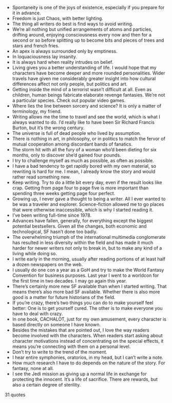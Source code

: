  - Spontaneity is one of the joys of existence, especially if you prepare for it in advance.
 - Freedom is just Chaos, with better lighting.
 - The thing all writers do best is find ways to avoid writing.
 - We’re all nothing but unified arrangements of atoms and particles, drifting around, enjoying consciousness every now and then for a second or so before splitting up to become bits and pieces of trees and stars and french fries.
 - An apex is always surrounded only by emptiness.
 - In loquaciousness lay insanity.
 - It is always hard when reality intrudes on belief.
 - Living gives you a better understanding of life. I would hope that my characters have become deeper and more rounded personalities. Wider travels have given me considerably greater insight into how cultural differences affect not only people, but politics and art.
 - Getting inside the mind of a terrorist wasn’t difficult at all. Even as children, human beings fabricate elaborate revenge fantasies. We’re not a particular species. Check out popular video games.
 - Where lies the line between sorcery and science? It is only a matter of terminology, my friend.
 - Writing allows me the time to travel and see the world, which is what I always wanted to do. I’d really like to have been Sir Richard Francis Burton, but it’s the wrong century.
 - The universe is full of dead people who lived by assumption.
 - There is nothing in art, in philosophy, or in politics to match the fervor of mutual cooperation among discordant bands of fanatics.
 - The storm hit with all the fury of a woman who’d been dieting for six months, only to discover she’d gained four pounds.
 - I try to challenge myself as much as possible, as often as possible.
 - I have a bad tendency to get rapidly bored with my own material, so rewriting is hard for me. I mean, I already know the story and would rather read something new.
 - Keep writing. Try to do a little bit every day, even if the result looks like crap. Getting from page four to page five is more important than spending three weeks getting page four perfect.
 - Growing up, I never gave a thought to being a writer. All I ever wanted to be was a traveler and explorer. Science-fiction allowed me to go places that were otherwise inaccessible, which is why I started reading it.
 - I’ve been writing full-time since 1978.
 - Advances have fallen, generally, for everything except the biggest potential bestsellers. Given all the changes, both economic and technological, SF hasn’t done too badly.
 - The overwhelming triumph of the international multimedia conglomerate has resulted in less diversity within the field and has made it much harder for newer writers not only to break in, but to make any kind of a living while doing so.
 - I write early in the morning, usually after reading portions of at least half a dozen newspapers on the web.
 - I usually do one con a year as a GoH and try to make the World Fantasy Convention for business purposes. Last year I went to a worldcon for the first time in two decades. I may go again this year.
 - There’s certainly more new SF available than when I started writing. That means there’s also more bad SF available. Whether there is also more good is a matter for future historians of the field.
 - If you’re crazy, there’s two things you can do to make yourself feel better: One is to get yourself cured. The other is to make everyone you have to deal with crazy.
 - In one book, CACHALOT, just for my own amusement, every character is based directly on someone I have known.
 - Besides the mistakes that are pointed out, I love the way readers become involved with the characters. When readers start asking about character motivations instead of concentrating on the special effects, it means you’re connecting with them on a personal level.
 - Don’t try to write to the trend of the moment.
 - I hear entire symphonies, oratorios, in my head, but I can’t write a note.
 - How much research I have to do depends on the nature of the story. For fantasy, none at all.
 - I see the Jedi mission as giving up a normal life in exchange for protecting the innocent. It’s a life of sacrifice. There are rewards, but also a certain degree of sterility.

31 quotes